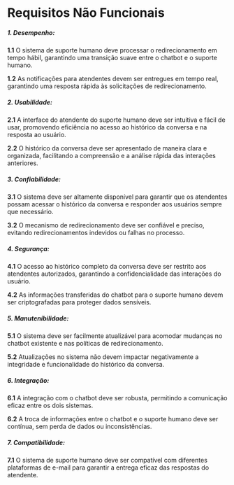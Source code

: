 # Requisitos Não Funcionais

#####  1. Desempenho:

**1.1** O sistema de suporte humano deve processar o redirecionamento em tempo hábil, garantindo uma transição suave entre o chatbot e o suporte humano.

**1.2** As notificações para atendentes devem ser entregues em tempo real, garantindo uma resposta rápida às solicitações de redirecionamento.

#####  2. Usabilidade:

**2.1** A interface do atendente do suporte humano deve ser intuitiva e fácil de usar, promovendo eficiência no acesso ao histórico da conversa e na resposta ao usuário.

**2.2** O histórico da conversa deve ser apresentado de maneira clara e organizada, facilitando a compreensão e a análise rápida das interações anteriores.

#####  3. Confiabilidade:

**3.1** O sistema deve ser altamente disponível para garantir que os atendentes possam acessar o histórico da conversa e responder aos usuários sempre que necessário.

**3.2** O mecanismo de redirecionamento deve ser confiável e preciso, evitando redirecionamentos indevidos ou falhas no processo.

##### 4. Segurança:
**4.1** O acesso ao histórico completo da conversa deve ser restrito aos atendentes autorizados, garantindo a confidencialidade das interações do usuário.

**4.2** As informações transferidas do chatbot para o suporte humano devem ser criptografadas para proteger dados sensíveis.

#####  5. Manutenibilidade:

**5.1** O sistema deve ser facilmente atualizável para acomodar mudanças no chatbot existente e nas políticas de redirecionamento.

**5.2** Atualizações no sistema não devem impactar negativamente a integridade e funcionalidade do histórico da conversa.

#####  6. Integração:

**6.1** A integração com o chatbot deve ser robusta, permitindo a comunicação eficaz entre os dois sistemas.

**6.2** A troca de informações entre o chatbot e o suporte humano deve ser contínua, sem perda de dados ou inconsistências.

#####  7. Compatibilidade:

**7.1** O sistema de suporte humano deve ser compatível com diferentes plataformas de e-mail para garantir a entrega eficaz das respostas do atendente.
